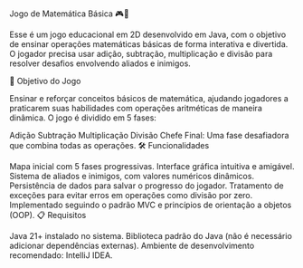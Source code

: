 Jogo de Matemática Básica 🎮🧮

Esse é um jogo educacional em 2D desenvolvido em Java, com o objetivo de ensinar operações matemáticas básicas de forma interativa e divertida. O jogador precisa usar adição, subtração, multiplicação e divisão para resolver desafios envolvendo aliados e inimigos.

🎯 Objetivo do Jogo

Ensinar e reforçar conceitos básicos de matemática, ajudando jogadores a praticarem suas habilidades com operações aritméticas de maneira dinâmica. O jogo é dividido em 5 fases:

Adição
Subtração
Multiplicação
Divisão
Chefe Final: Uma fase desafiadora que combina todas as operações.
🛠️ Funcionalidades

Mapa inicial com 5 fases progressivas.
Interface gráfica intuitiva e amigável.
Sistema de aliados e inimigos, com valores numéricos dinâmicos.
Persistência de dados para salvar o progresso do jogador.
Tratamento de exceções para evitar erros em operações como divisão por zero.
Implementado seguindo o padrão MVC e princípios de orientação a objetos (OOP).
📋 Requisitos

Java 21+ instalado no sistema.
Biblioteca padrão do Java (não é necessário adicionar dependências externas).
Ambiente de desenvolvimento recomendado: IntelliJ IDEA.
